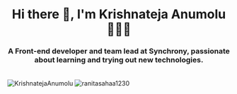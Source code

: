 <h1 align="center"> Hi there 👋, I'm Krishnateja Anumolu 👨🏼‍💻 </h1>

<h3 align="center">A Front-end developer and team lead at Synchrony, passionate about learning and trying out new technologies.</h3>

<br>

<img align="center" src="https://github-readme-stats.vercel.app/api?username=KrishnatejaAnumolu&show_icons=true&locale=en&count_private=true&theme=tokyonight&hide=contribs,prs" alt="KrishnatejaAnumolu" />
<img align="center" src="https://github-readme-streak-stats.herokuapp.com/?user=KrishnatejaAnumolu&theme=tokyonight" alt="ranitasahaa1230" />
